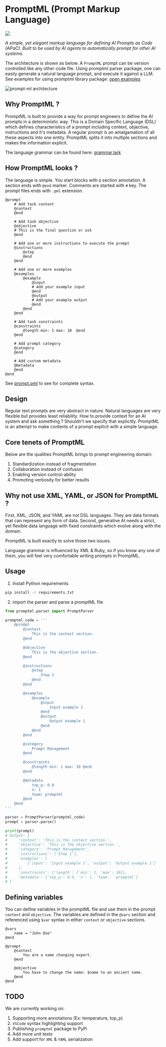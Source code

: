 # PromptML (Prompt Markup Language)

![](./logo.png![logo](https://github.com/narenaryan/promptml/assets/5425726/8dfa0acf-f252-4106-9cb1-330b96a555e5)
)

<i>A simple, yet elegant markup language for defining AI Prompts as Code (APaC). Built to be used by AI agents to automatically prompt for other AI systems.</i>

The architecture is shown as below. A `PromptML` prompt can be version controlled like any other code file. Using promptml parser package, one can easily generate a natural language prompt, and execute it against a LLM. See examples for using promptml library package: [open examples](./examples/)

![prompt-ml architecture](./prompt-github.png)

## Why PromptML ?

PromptML is built to provide a way for prompt engineers to define the AI prompts in a deterministic way. This is a Domain Specific Language (DSL) which defines characteristics of a prompt including context, objective, instructions and it's metadata.
A regular prompt is an amalgamation of all these aspects into one entity. PromptML splits it into multiple sections and makes the information explicit.

The language grammar can be found here: [grammar.lark](./src/promptml/grammar.lark)

## How PromptML looks ?

The language is simple. You start blocks with `@` section annotation. A section ends with `@end` marker. Comments are started with `#` key. The prompt files ends with `.pml` extension.

```pml
@prompt
    # Add task context
    @context
    @end

    # Add task objective
    @objective
    # This is the final question or ask
    @end

    # Add one or more instructions to execute the prompt
    @instructions
        @step
        @end
    @end

    # Add one or more examples
    @examples
        @example
            @input
            # Add your example input
            @end
            @output
            # Add your example output
            @end
        @end
    @end

    # Add task constraints
    @constraints
        @length min: 1 max: 10  @end
    @end

    # Add prompt category
    @category
    @end

    # Add custom metadata
    @metadata
    @end
@end
```

See [prompt.pml](./prompt.pml) to see for complete syntax.

## Design

Regular text prompts are very abstract in nature. Natural languages are very flexible but provides least reliability. How to provide context for an AI system and ask something ? Shouldn't we specify that explicitly.
PromptML is an attempt to make contents of a prompt explicit with a simple language.

## Core tenets of PromptML

Below are the qualities PromptML brings to prompt engineering domain:

1. Standardization instead of fragmentation
2. Collaboration instead of confusion
3. Enabling version control-ability
4. Promoting verbosity for better results

## Why not use XML, YAML, or JSON for PromptML ?

First, XML, JSON, and YAML are not DSL languages. They are data formats that can represent any form of data. Second, generative AI needs a strict, yet flexible data language with fixed constraints which evolve along with the domain.

PromptML is built exactly to solve those two issues.

Language grammar is influenced by XML & Ruby, so if you know any one of them, you will feel very comfortable writing prompts in PromptML.

## Usage

1. Install Python requirements

```bash
pip install -r requirements.txt
```

2. import the parser and parse a promptML file

```py
from promptml.parser import PromptParser

promptml_code = '''
    @prompt
        @context
            This is the context section.
        @end

        @objective
            This is the objective section.
        @end

        @instructions
            @step
                Step 1
            @end
        @end

        @examples
            @example
                @input
                    Input example 1
                @end
                @output
                    Output example 1
                @end
            @end
        @end

        @category
            Prompt Management
        @end

        @constraints
            @length min: 1 max: 10 @end
        @end

        @metadata
            top_p: 0.9
            n: 1
            team: promptml
        @end
    @end
'''

parser = PromptParser(promptml_code)
prompt = parser.parse()

print(prompt)
# Output: {
#     'context': 'This is the context section.',
#     'objective': 'This is the objective section.',
#     'category': 'Prompt Management',
#     'instructions': ['Step 1'],
#     'examples': [
#         {'input': 'Input example 1', 'output': 'Output example 1'}
#     ],
#     'constraints': {'length': {'min': 1, 'max': 10}},
#     'metadata': {'top_p': 0.9, 'n': 1, 'team': 'promptml'}
# }
```

## Defining variables

You can define variables in the promptML file and use them in the prompt `context` and `objective`. The variables are defined in the `@vars` section and referenced using `$var` syntax in either `context` or `objective` sections.

```pml
@vars
    name = "John Doe"
@end

@prompt
    @context
        You are a name changing expert.
    @end

    @objective
        You have to change the name: $name to an ancient name.
    @end
@end
```

## TODO

We are currently working on:

1. Supporting more annotations (Ex: temperature, top_p)
2. `VSCode` syntax highlighting support
3. Publishing `promptml` package to PyPi
4. Add more unit tests
5. Add support for `XML` & `YAML` serialization
